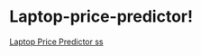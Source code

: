 # Laptop-price-predictor!

[Laptop Price Predictor ss](https://github.com/Abhiragk17/Laptop-price-predictor/assets/106880986/df2ac826-9322-45e5-a011-10058a5febb4)
